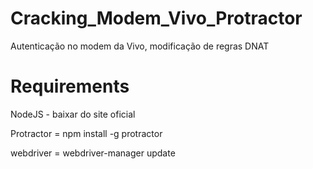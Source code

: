 # Cracking_Modem_Vivo_Protractor
Autenticação no modem da Vivo, modificação de regras DNAT


# Requirements
NodeJS - baixar do site oficial

Protractor = npm install -g protractor

webdriver = webdriver-manager update

